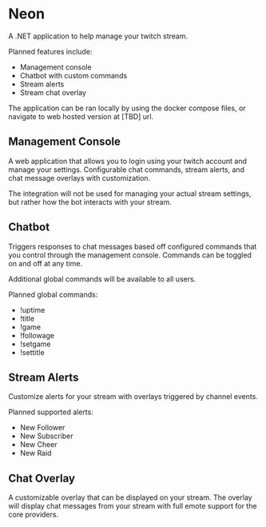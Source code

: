 # Neon

A .NET application to help manage your twitch stream. 

Planned features include:
- Management console
- Chatbot with custom commands
- Stream alerts
- Stream chat overlay

The application can be ran locally by using the docker compose files, or navigate to web hosted version at [TBD] url.

## Management Console

A web application that allows you to login using your twitch account and manage your settings. Configurable chat commands, stream alerts, and chat message overlays with customization.

The integration will not be used for managing your actual stream settings, but rather how the bot interacts with your stream.

## Chatbot

Triggers responses to chat messages based off configured commands that you control through the management console. Commands can be toggled on and off at any time.

Additional global commands will be available to all users.

Planned global commands:
- !uptime
- !title
- !game
- !followage
- !setgame
- !settitle

## Stream Alerts

Customize alerts for your stream with overlays triggered by channel events.

Planned supported alerts:

- New Follower
- New Subscriber
- New Cheer
- New Raid

## Chat Overlay

A customizable overlay that can be displayed on your stream. The overlay will display chat messages from your stream with full emote support for the core providers.
